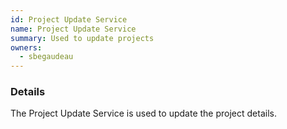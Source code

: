 ```yaml
---
id: Project Update Service
name: Project Update Service
summary: Used to update projects
owners:
  - sbegaudeau
---
```


### Details

The Project Update Service is used to update the project details.

<NodeGraph />